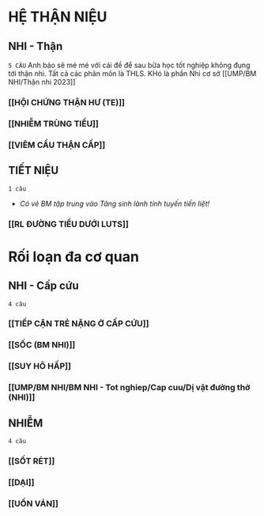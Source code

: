 # HỆ THẬN NIỆU
## NHI - Thận
`5 CÂU`
Anh bảo sẽ mé mé với cái đề để sau bữa học tốt nghiệp không đụng tới thận nhi. Tất cả các phân môn là THLS. KHó là phần Nhi cơ sở
[[UMP/BM NHI/Thận nhi 2023]]
### [[HỘI CHỨNG THẬN HƯ (TE)]]
### [[NHIỄM TRÙNG TIỂU]]
### [[VIÊM CẦU THẬN CẤP]]  

## TIẾT NIỆU
`1 câu`
- _Có vẻ BM tập trung vào Tăng sinh lành tính tuyến tiền liệt!_
### [[RL ĐƯỜNG TIỂU DƯỚI LUTS]]

# Rối loạn đa cơ quan
## NHI - Cấp cứu
`4 câu`
### [[TIẾP CẬN TRẺ NẶNG Ở CẤP CỨU]]
### [[SỐC (BM NHI)]]
### [[SUY HÔ HẤP]]
### [[UMP/BM NHI/BM NHI - Tot nghiep/Cap cuu/Dị vật đường thở (NHI)]]
## NHIỄM
`4 câu`
### [[SỐT RÉT]]
### [[DẠI]]
### [[UỐN VÁN]]


